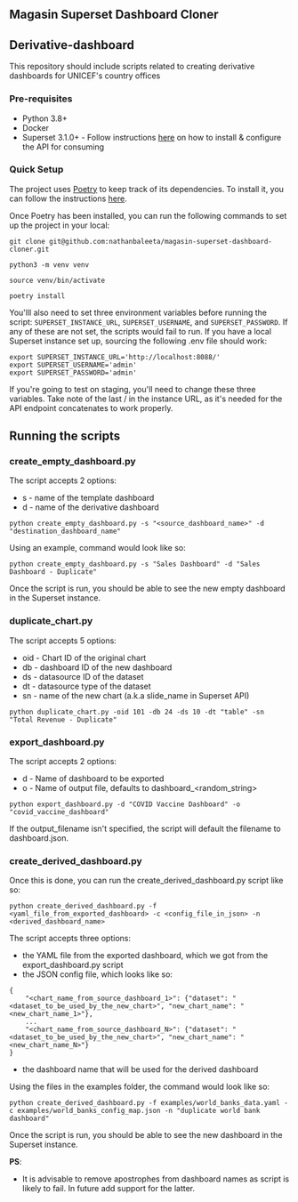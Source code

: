 ## Magasin Superset Dashboard Cloner

## Derivative-dashboard
This repository should include scripts related to creating derivative dashboards for UNICEF's country offices

### Pre-requisites
- Python 3.8+
- Docker
- Superset 3.1.0+ - Follow instructions [here](https://github.com/nathanbaleeta/magasin-superset-dashboard-cloner/blob/main/SUPERSET_SETUP.md) on how to install & configure the API for consuming

### Quick Setup
The project uses [Poetry](https://python-poetry.org/) to keep track of its dependencies. To install it, you can follow the instructions [here](https://python-poetry.org/docs/#installing-with-pipx).

Once Poetry has been installed, you can run the following commands to set up the project in your local:
```
git clone git@github.com:nathanbaleeta/magasin-superset-dashboard-cloner.git

python3 -m venv venv

source venv/bin/activate

poetry install
```

You'lll also need to set three environment variables before running the script: ```SUPERSET_INSTANCE_URL```, ```SUPERSET_USERNAME```, and ```SUPERSET_PASSWORD```. If any of these are not set, the scripts would fail to run. If you have a local Superset instance set up, sourcing the following .env file should work:

```
export SUPERSET_INSTANCE_URL='http://localhost:8088/'
export SUPERSET_USERNAME='admin'
export SUPERSET_PASSWORD='admin'
```

If you're going to test on staging, you'll need to change these three variables. Take note of the last / in the instance URL, as it's needed for the API endpoint concatenates to work properly.

## Running the scripts

### create_empty_dashboard.py
The script accepts 2 options:

- s - name of the template dashboard
- d - name of the derivative dashboard

```
python create_empty_dashboard.py -s "<source_dashboard_name>" -d "destination_dashboard_name"
```

Using an example, command would look like so:

```
python create_empty_dashboard.py -s "Sales Dashboard" -d "Sales Dashboard - Duplicate"
```
Once the script is run, you should be able to see the new empty dashboard in the Superset instance.

### duplicate_chart.py
The script accepts 5 options:
- oid - Chart ID of the original chart
- db - dashboard ID of the new dashboard
- ds - datasource ID of the dataset
- dt - datasource type of the dataset
- sn - name of the new chart (a.k.a slide_name in Superset API)

```
python duplicate_chart.py -oid 101 -db 24 -ds 10 -dt "table" -sn "Total Revenue - Duplicate"
```

### export_dashboard.py
The script accepts 2 options:
- d - Name of dashboard to be exported
- o - Name of output file, defaults to dashboard_<random_string>

```
python export_dashboard.py -d "COVID Vaccine Dashboard" -o "covid_vaccine_dashboard"
```
If the output_filename isn't specified, the script will default the filename to dashboard.json.

### create_derived_dashboard.py
Once this is done, you can run the create_derived_dashboard.py script like so:
```
python create_derived_dashboard.py -f <yaml_file_from_exported_dashboard> -c <config_file_in_json> -n <derived_dashboard_name>
```

The script accepts three options:
- the YAML file from the exported dashboard, which we got from the export_dashboard.py script
- the JSON config file, which looks like so:
```
{
    "<chart_name_from_source_dashboard_1>": {"dataset": "<dataset_to_be_used_by_the_new_chart>", "new_chart_name": "<new_chart_name_1>"},
    ...
    "<chart_name_from_source_dashboard_N>": {"dataset": "<dataset_to_be_used_by_the_new_chart>", "new_chart_name": "<new_chart_name_N>"}
}
```
- the dashboard name that will be used for the derived dashboard

Using the files in the examples folder, the command would look like so:
```
python create_derived_dashboard.py -f examples/world_banks_data.yaml -c examples/world_banks_config_map.json -n "duplicate world bank dashboard"
```

Once the script is run, you should be able to see the new dashboard in the Superset instance.

**PS**: 
- It is advisable to remove apostrophes from dashboard names as script is likely to fail. In future add support for the latter.


